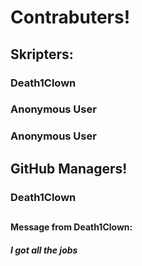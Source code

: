 # Contrabuters!
## Skripters:
### Death1Clown
### Anonymous User
### Anonymous User
## GitHub Managers!
### Death1Clown 
## 
#### Message from Death1Clown:
##### I got all the jobs
